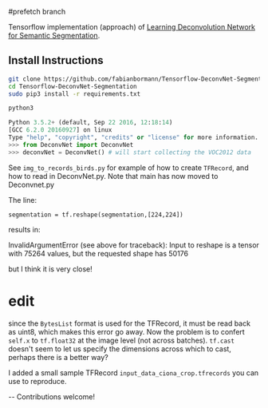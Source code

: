 #prefetch branch 

Tensorflow implementation (approach) of [Learning Deconvolution Network for Semantic Segmentation](http://arxiv.org/pdf/1505.04366v1.pdf). 
## Install Instructions

```zsh
git clone https://github.com/fabianbormann/Tensorflow-DeconvNet-Segmentation.git
cd Tensorflow-DeconvNet-Segmentation
sudo pip3 install -r requirements.txt

python3
```

```python
Python 3.5.2+ (default, Sep 22 2016, 12:18:14) 
[GCC 6.2.0 20160927] on linux
Type "help", "copyright", "credits" or "license" for more information.
>>> from DeconvNet import DeconvNet 
>>> deconvNet = DeconvNet() # will start collecting the VOC2012 data
```

See `img_to_records_birds.py` for example of how to create `TFRecord`, 
and how to read in DeconvNet.py. Note that main has now moved to Deconvnet.py

The line:

`segmentation = tf.reshape(segmentation,[224,224])`

results in:

InvalidArgumentError (see above for traceback): Input to reshape is a tensor with 75264 values, but the requested shape has 50176

but I think it is very close!

# edit

since the `BytesList` format is used for the TFRecord, it must be read back as uint8, which makes this error go away. Now the problem is to confert `self.x` to `tf.float32` 
at the image level (not across batches). `tf.cast` doesn't seem to let us specify the dimensions across which to cast, perhaps there is a better way?

I added a small sample TFRecord `input_data_ciona_crop.tfrecords` you can use to reproduce.

--
Contributions welcome!
